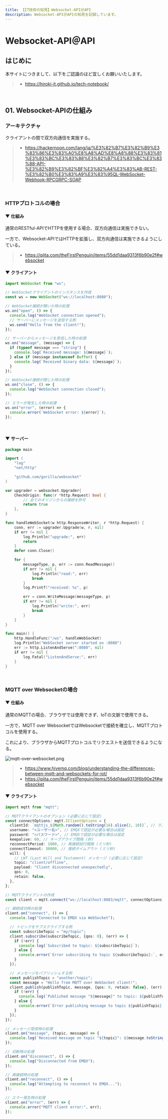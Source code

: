 ```yaml
---
title: 【IT技術の知見】Websocket-API＠API
description: Websocket-API＠APIの知見を記録しています。
---
```


# Websocket-API＠API

## はじめに

本サイトにつきまして、以下をご認識のほど宜しくお願いいたします。

> - https://hiroki-it.github.io/tech-notebook/

<br>

## 01. Websocket-APIの仕組み

### アーキテクチャ

クライアントの間で双方向通信を実施する。

> - https://hackernoon.com/lang/ja/%E3%82%B7%E3%82%B9%E3%83%86%E3%83%A0%E8%A8%AD%E8%A8%88%E3%83%81%E3%83%BC%E3%83%88%E3%82%B7%E3%83%BC%E3%83%88-API-%E3%82%B9%E3%82%BF%E3%82%A4%E3%83%AB-REST-%E3%82%B0%E3%83%A9%E3%83%95QL-WebSocket-Webhook-RPCGRPC-SOAP

<br>

### HTTPプロトコルの場合

#### ▼ 仕組み

通常のRESTful-APIでHTTPを使用する場合、双方向通信は実施できない。

一方で、Websocket-APIではHTTPを拡張し、双方向通信は実施できるようにしている。

> - https://qiita.com/theFirstPenguin/items/55dd1daa9313f6b90e2f#websocket

#### ▼ クライアント

```typescript
import WebSocket from "ws";

// WebSocketクライアントのインスタンスを作成
const ws = new WebSocket("ws://localhost:8080");

// WebSocket接続が開いた時の処理
ws.on("open", () => {
  console.log("WebSocket connection opened");
  // サーバーにメッセージを送信する例
  ws.send("Hello from the client!");
});

// サーバーからメッセージを受信した時の処理
ws.on("message", (message) => {
  if (typeof message === "string") {
    console.log(`Received message: ${message}`);
  } else if (message instanceof Buffer) {
    console.log(`Received binary data: ${message}`);
  }
});

// WebSocket接続が閉じた時の処理
ws.on("close", () => {
  console.log("WebSocket connection closed");
});

// エラーが発生した時の処理
ws.on("error", (error) => {
  console.error(`WebSocket error: ${error}`);
});
```

<br>

#### ▼ サーバー

```go
package main

import (
	"log"
	"net/http"

	"github.com/gorilla/websocket"
)

var upgrader = websocket.Upgrader{
	CheckOrigin: func(r *http.Request) bool {
		// 全てのオリジンからの接続を許可
		return true
	},
}

func handleWebSocket(w http.ResponseWriter, r *http.Request) {
	conn, err := upgrader.Upgrade(w, r, nil)
	if err != nil {
		log.Println("upgrade:", err)
		return
	}
	defer conn.Close()

	for {
		messageType, p, err := conn.ReadMessage()
		if err != nil {
			log.Println("read:", err)
			break
		}
		log.Printf("received: %s", p)

		err = conn.WriteMessage(messageType, p)
		if err != nil {
			log.Println("write:", err)
			break
		}
	}
}

func main() {
	http.HandleFunc("/ws", handleWebSocket)
	log.Println("WebSocket server started on :8080")
	err := http.ListenAndServe(":8080", nil)
	if err != nil {
		log.Fatal("ListenAndServe:", err)
	}
}
```

<br>

### MQTT over Websocketの場合

#### ▼ 仕組み

通常のMQTTの場合、ブラウザでは使用できず、IoTの文脈で使用できる。

一方で、MQTT over WebsocketではWebsocketで接続を確立し、MQTTプロトコルを使用する。

これにより、ブラウザからMQTTプロトコルでリクエストを送信できるようになる。

![mqtt-over-websocket.png](https://raw.githubusercontent.com/hiroki-it/tech-notebook-images/master/images/mqtt-over-websocket.png)

> - https://www.hivemq.com/blog/understanding-the-differences-between-mqtt-and-websockets-for-iot/
> - https://qiita.com/theFirstPenguin/items/55dd1daa9313f6b90e2f#websocket

#### ▼ クライアント

```typescript
import mqtt from "mqtt";

// MQTTクライアントのオプション (必要に応じて設定)
const connectOptions: mqtt.IClientOptions = {
  clientId: `mqttjs_${Math.random().toString(16).slice(2, 10)}`, // ランダムなクライアントIDを生成
  username: "<ユーザー名>", // EMQXで認証が必要な場合は設定
  password: "<パスワード>", // EMQXで認証が必要な場合は設定
  keepalive: 60, // キープアライブ間隔 (秒)
  reconnectPeriod: 1000, // 再接続試行間隔 (ミリ秒)
  connectTimeout: 30000, // 接続タイムアウト (ミリ秒)
  will: {
    // LWT (Last Will and Testament) メッセージ (必要に応じて設定)
    topic: "client/offline",
    payload: "Client disconnected unexpectedly",
    qos: 0,
    retain: false,
  },
};

// MQTTクライアントの作成
const client = mqtt.connect("ws://localhost:8083/mqtt", connectOptions);

// 接続成功時の処理
client.on("connect", () => {
  console.log("Connected to EMQX via WebSocket");

  // トピックをサブスクライブする例
  const subscribeTopic = "my/topic";
  client.subscribe(subscribeTopic, {qos: 0}, (err) => {
    if (!err) {
      console.log(`Subscribed to topic: ${subscribeTopic}`);
    } else {
      console.error(`Error subscribing to topic ${subscribeTopic}:`, err);
    }
  });

  // メッセージをパブリッシュする例
  const publishTopic = "another/topic";
  const message = "Hello from MQTT over WebSocket client!";
  client.publish(publishTopic, message, {qos: 0, retain: false}, (err) => {
    if (!err) {
      console.log(`Published message "${message}" to topic: ${publishTopic}`);
    } else {
      console.error(`Error publishing message to topic ${publishTopic}:`, err);
    }
  });
});

// メッセージ受信時の処理
client.on("message", (topic, message) => {
  console.log(`Received message on topic "${topic}": ${message.toString()}`);
});

// 切断時の処理
client.on("disconnect", () => {
  console.log("Disconnected from EMQX");
});

// 再接続時の処理
client.on("reconnect", () => {
  console.log("Attempting to reconnect to EMQX...");
});

// エラー発生時の処理
client.on("error", (err) => {
  console.error("MQTT client error:", err);
});
```

<br>
